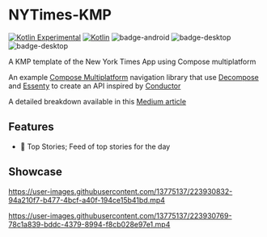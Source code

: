 # NYTimes-KMP

[![Kotlin Experimental](https://kotl.in/badges/experimental.svg)](https://kotlinlang.org/docs/components-stability.html)
[![Kotlin](https://img.shields.io/badge/Kotlin-1.8.10-blue.svg?style=flat&logo=kotlin)](https://kotlinlang.org)
![badge-android](http://img.shields.io/badge/platform-android-6EDB8D.svg?style=flat)
![badge-desktop](http://img.shields.io/badge/platform-desktop-4D76CD.svg?style=flat)
![badge-desktop](http://img.shields.io/badge/platform-ios-EAEAEA.svg?style=flat)

A KMP template of the New York Times App using Compose multiplatform


An example [Compose Multiplatform](https://github.com/JetBrains/compose-jb) navigation library that use [Decompose](https://github.com/arkivanov/Decompose) and [Essenty](https://github.com/arkivanov/Essenty) to create an API inspired by [Conductor](https://github.com/bluelinelabs/Conductor)

A detailed breakdown available in this [Medium article](https://medium.com/@xxfast/diy-compose-multiplatform-navigation-with-decompose-94ac8126e6b5)

## Features
- 📰 Top Stories; Feed of top stories for the day

## Showcase

https://user-images.githubusercontent.com/13775137/223930832-94a210f7-b477-4bcf-a40f-194ce15b41bd.mp4

https://user-images.githubusercontent.com/13775137/223930769-78c1a839-bddc-4379-8994-f8cb028e97e1.mp4
